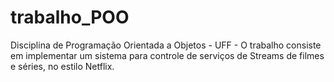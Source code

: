 # trabalho_POO
Disciplina de Programação Orientada a Objetos - UFF - O trabalho consiste em implementar um sistema para controle de serviços de Streams de filmes e séries, no estilo Netflix.
